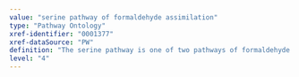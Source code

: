 ```yaml
---
value: "serine pathway of formaldehyde assimilation"
type: "Pathway Ontology"
xref-identifier: "0001377"
xref-dataSource: "PW"
definition: "The serine pathway is one of two pathways of formaldehyde assimilation resulting in a three-carbon intermediate."
level: "4"
---
```

